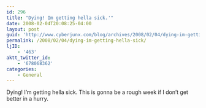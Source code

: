 ```yaml
---
id: 296
title: "Dying! Im getting hella sick.'"
date: 2008-02-04T20:08:25-04:00
layout: post
guid: 'http://www.cyberjunx.com/blog/archives/2008/02/04/dying-im-getting-hella-sick/'
permalink: /2008/02/04/dying-im-getting-hella-sick/
ljID:
    - '463'
aktt_twitter_id:
    - '678068362'
categories:
    - General
---
```


Dying! I’m getting hella sick. This is gonna be a rough week if I don’t get better in a hurry.